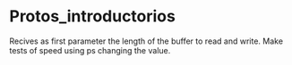 # Protos_introductorios

Recives as first parameter the length of the buffer to read and write. Make tests of speed using ps changing the value.